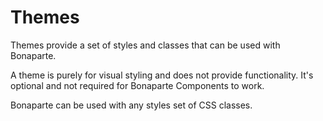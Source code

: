 # Themes

Themes provide a set of styles and classes that can be used with Bonaparte. 

A theme is purely for visual styling and does not provide functionality. It's optional and not required for Bonaparte Components to work.

Bonaparte can be used with any styles set of CSS classes.
